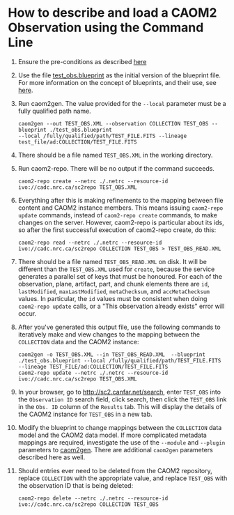 # How to describe and load a CAOM2 Observation using the Command Line

1. Ensure the pre-conditions as described [here](https://github.com/SharonGoliath/caom2tools/tree/s2505/doc#preconditions)

1. Use the file [test_obs.blueprint](https://github.com/opencadc-metadata-curation/collection2caom2/blob/master/test_obs.blueprint) as the initial version of the blueprint file. For more information on the concept of blueprints, and their use, see [here](https://github.com/SharonGoliath/caom2tools/blob/s2505/doc/user/script_description.md#observation-blueprints).

1. Run caom2gen. The value provided for the `--local` parameter must be a fully qualified path name.

    ```
    caom2gen --out TEST_OBS.XML --observation COLLECTION TEST_OBS --blueprint ./test_obs.blueprint 
    --local /fully/qualified/path/TEST_FILE.FITS --lineage test_file/ad:COLLECTION/TEST_FILE.FITS
    ```

1. There should be a file named `TEST_OBS.XML` in the working directory.

1. Run caom2-repo. There will be no output if the command succeeds.

    ```
    caom2-repo create --netrc ./.netrc --resource-id ivo://cadc.nrc.ca/sc2repo TEST_OBS.XML
    ```

1. Everything after this is making refinements to the mapping between file content and CAOM2 instance members. This means issuing `caom2-repo update` commands, instead of `caom2-repo create` commands, to make changes on the server. However, caom2-repo is particular about its ids, so after the first successful execution of caom2-repo create, do this:

    ```
    caom2-repo read --netrc ./.netrc --resource-id ivo://cadc.nrc.ca/sc2repo COLLECTION TEST_OBS > TEST_OBS_READ.XML
    ```

1. There should be a file named `TEST_OBS_READ.XML` on disk. It will be different than the `TEST_OBS.XML` used for `create`, because the service generates a parallel set of keys that must be honoured. For each of the observation, plane, artifact, part, and chunk elements there are `id`, `lastModified`, `maxLastModified`, `metaChecksum`, and `accMetaChecksum` values. In particular, the `id` values must be consistent when doing `caom2-repo update` calls, or a "This observation already exists" error will occur.

1. After you've generated this output file, use the following commands to iteratively make and view changes to the mapping between the `COLLECTION` data and the CAOM2 instance:

    ```
    caom2gen -o TEST_OBS.XML --in TEST_OBS_READ.XML  --blueprint ./test_obs.blueprint --local /fully/qualified/path/TEST_FILE.FITS 
    --lineage TEST_FILE/ad:COLLECTION/TEST_FILE.FITS
    caom2-repo update --netrc ./.netrc --resource-id ivo://cadc.nrc.ca/sc2repo TEST_OBS.XML
    ```

1. In your browser, go to http://sc2.canfar.net/search, enter `TEST_OBS` into the `Observation ID` search field, click search, then click the `TEST_OBS` link in the `Obs. ID` column of the `Results` tab. This will display the details of the CAOM2 instance for `TEST_OBS` in a new tab.

1. Modify the blueprint to change mappings between the `COLLECTION` data model and the CAOM2 data model. If more complicated metadata mappings are required, investigate the use of the `--module` and `--plugin` parameters to [caom2gen](https://github.com/opencadc/caom2tools/tree/master/caom2utils). There are additional `caom2gen` parameters described here as well.

1. Should entries ever need to be deleted from the CAOM2 repository, replace `COLLECTION` with the appropriate value, and replace `TEST_OBS` with the observation ID that is being deleted:

    ```
    caom2-repo delete --netrc ./.netrc --resource-id ivo://cadc.nrc.ca/sc2repo COLLECTION TEST_OBS
    ```
